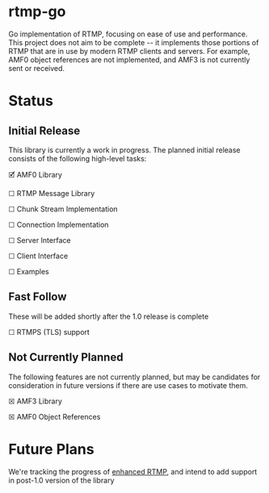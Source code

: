 # rtmp-go

Go implementation of RTMP, focusing on ease of use and performance. This project does not aim to be complete -- it implements those portions of RTMP that are in use by modern RTMP clients and servers. For example, AMF0 object references are not implemented, and AMF3 is not currently sent or received.

# Status

## Initial Release

This library is currently a work in progress. The planned initial release consists of the following high-level tasks:

🗹 AMF0 Library

☐ RTMP Message Library

☐ Chunk Stream Implementation

☐ Connection Implementation

☐ Server Interface

☐ Client Interface

☐ Examples

## Fast Follow

These will be added shortly after the 1.0 release is complete

☐ RTMPS (TLS) support

## Not Currently Planned

The following features are not currently planned, but may be candidates for consideration in future versions if there are use cases to motivate them.

☒ AMF3 Library

☒ AMF0 Object References

# Future Plans

We're tracking the progress of [enhanced RTMP](https://github.com/veovera/enhanced-rtmp), and intend to add support in post-1.0 version of the library